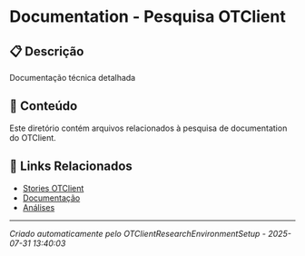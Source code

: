 # Documentation - Pesquisa OTClient

## 📋 Descrição
Documentação técnica detalhada

## 📁 Conteúdo
Este diretório contém arquivos relacionados à pesquisa de documentation do OTClient.

## 🔗 Links Relacionados
- [Stories OTClient](../stories/)
- [Documentação](../documentation/)
- [Análises](../analysis/)

---
*Criado automaticamente pelo OTClientResearchEnvironmentSetup - 2025-07-31 13:40:03*
